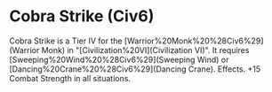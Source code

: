# Cobra Strike (Civ6)

Cobra Strike is a Tier IV for the [Warrior%20Monk%20%28Civ6%29](Warrior Monk) in "[Civilization%20VI](Civilization VI)". It requires [Sweeping%20Wind%20%28Civ6%29](Sweeping Wind) or [Dancing%20Crane%20%28Civ6%29](Dancing Crane).
Effects.
+15 Combat Strength in all situations.